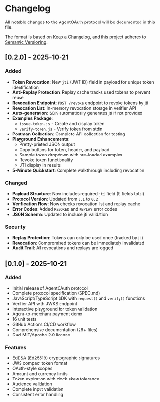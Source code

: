 # Changelog

All notable changes to the AgentOAuth protocol will be documented in this file.

The format is based on [Keep a Changelog](https://keepachangelog.com/en/1.0.0/),
and this project adheres to [Semantic Versioning](https://semver.org/spec/v2.0.0.html).

## [0.2.0] - 2025-10-21

### Added

- **Token Revocation**: New `jti` (JWT ID) field in payload for unique token identification
- **Anti-Replay Protection**: Replay cache tracks used tokens to prevent reuse
- **Revocation Endpoint**: `POST /revoke` endpoint to revoke tokens by jti
- **Revocation List**: In-memory revocation storage in verifier API
- **Auto-generation**: SDK automatically generates jti if not provided
- **Examples Package**: 
  - `issue-token.js` - Create and display token
  - `verify-token.js` - Verify token from stdin
- **Postman Collection**: Complete API collection for testing
- **Playground Enhancements**:
  - Pretty-printed JSON output
  - Copy buttons for token, header, and payload
  - Sample token dropdown with pre-loaded examples
  - Revoke token functionality
  - JTI display in results
- **5-Minute Quickstart**: Complete walkthrough including revocation

### Changed

- **Payload Structure**: Now includes required `jti` field (9 fields total)
- **Protocol Version**: Updated from `0.1` to `0.2`
- **Verification Flow**: Now checks revocation list and replay cache
- **Error Codes**: Added `REVOKED` and `REPLAY` error codes
- **JSON Schema**: Updated to include jti validation

### Security

- **Replay Protection**: Tokens can only be used once (tracked by jti)
- **Revocation**: Compromised tokens can be immediately invalidated
- **Audit Trail**: All revocations and replays are logged

## [0.1.0] - 2025-10-21

### Added

- Initial release of AgentOAuth protocol
- Complete protocol specification (SPEC.md)
- JavaScript/TypeScript SDK with `request()` and `verify()` functions
- Verifier API with JWKS endpoint
- Interactive playground for token validation
- Agent-to-merchant payment demo
- 16 unit tests
- GitHub Actions CI/CD workflow
- Comprehensive documentation (26+ files)
- Dual MIT/Apache 2.0 license

### Features

- EdDSA (Ed25519) cryptographic signatures
- JWS compact token format
- OAuth-style scopes
- Amount and currency limits
- Token expiration with clock skew tolerance
- Audience validation
- Complete input validation
- Consistent error handling

